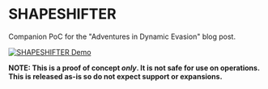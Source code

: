 # SHAPESHIFTER
Companion PoC for the "Adventures in Dynamic Evasion" blog post.

[![SHAPESHIFTER Demo](https://i.vimeocdn.com/video/1009819790_640x360.webp)](https://vimeo.com/487937178)

**NOTE: This is a proof of concept _only_. It is not safe for use on operations. This is released as-is so do not expect support or expansions.**
